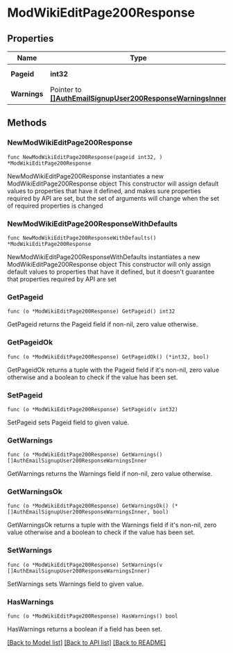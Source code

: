 # ModWikiEditPage200Response

## Properties

Name | Type | Description | Notes
------------ | ------------- | ------------- | -------------
**Pageid** | **int32** | Edited page id. | [default to null]
**Warnings** | Pointer to [**[]AuthEmailSignupUser200ResponseWarningsInner**](AuthEmailSignupUser200ResponseWarningsInner.md) |  | [optional] 

## Methods

### NewModWikiEditPage200Response

`func NewModWikiEditPage200Response(pageid int32, ) *ModWikiEditPage200Response`

NewModWikiEditPage200Response instantiates a new ModWikiEditPage200Response object
This constructor will assign default values to properties that have it defined,
and makes sure properties required by API are set, but the set of arguments
will change when the set of required properties is changed

### NewModWikiEditPage200ResponseWithDefaults

`func NewModWikiEditPage200ResponseWithDefaults() *ModWikiEditPage200Response`

NewModWikiEditPage200ResponseWithDefaults instantiates a new ModWikiEditPage200Response object
This constructor will only assign default values to properties that have it defined,
but it doesn't guarantee that properties required by API are set

### GetPageid

`func (o *ModWikiEditPage200Response) GetPageid() int32`

GetPageid returns the Pageid field if non-nil, zero value otherwise.

### GetPageidOk

`func (o *ModWikiEditPage200Response) GetPageidOk() (*int32, bool)`

GetPageidOk returns a tuple with the Pageid field if it's non-nil, zero value otherwise
and a boolean to check if the value has been set.

### SetPageid

`func (o *ModWikiEditPage200Response) SetPageid(v int32)`

SetPageid sets Pageid field to given value.


### GetWarnings

`func (o *ModWikiEditPage200Response) GetWarnings() []AuthEmailSignupUser200ResponseWarningsInner`

GetWarnings returns the Warnings field if non-nil, zero value otherwise.

### GetWarningsOk

`func (o *ModWikiEditPage200Response) GetWarningsOk() (*[]AuthEmailSignupUser200ResponseWarningsInner, bool)`

GetWarningsOk returns a tuple with the Warnings field if it's non-nil, zero value otherwise
and a boolean to check if the value has been set.

### SetWarnings

`func (o *ModWikiEditPage200Response) SetWarnings(v []AuthEmailSignupUser200ResponseWarningsInner)`

SetWarnings sets Warnings field to given value.

### HasWarnings

`func (o *ModWikiEditPage200Response) HasWarnings() bool`

HasWarnings returns a boolean if a field has been set.


[[Back to Model list]](../README.md#documentation-for-models) [[Back to API list]](../README.md#documentation-for-api-endpoints) [[Back to README]](../README.md)


